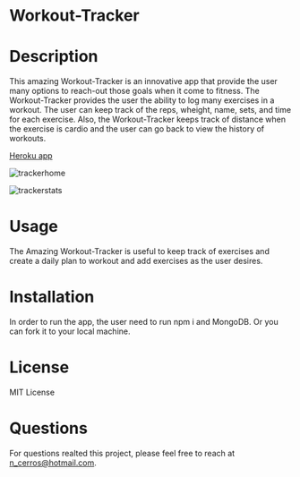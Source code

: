 # Workout-Tracker

# Description

This amazing Workout-Tracker is an innovative app that provide the user many options to reach-out those goals when it come to fitness. The Workout-Tracker provides the user the ability to log many exercises in a workout. The user can keep track of the reps, wheight, name, sets, and time for each exercise. Also, the Workout-Tracker keeps track of distance when the exercise is cardio and the user can go back to view the history of workouts. 


[Heroku app]()

![trackerhome](https://user-images.githubusercontent.com/72178042/120852852-618ad780-c540-11eb-9ad0-c0dad72189f8.png)

![trackerstats](https://user-images.githubusercontent.com/72178042/120852855-63ed3180-c540-11eb-879c-1e3e06346782.png)

# Usage

The Amazing Workout-Tracker is useful to keep track of exercises and create a daily plan to workout and add exercises as the user desires.

# Installation  

In order to run the app, the user need to run npm i and MongoDB. Or you can fork it to your local machine. 

# License

MIT License

# Questions

For questions realted this project, please feel free to reach at n_cerros@hotmail.com.


